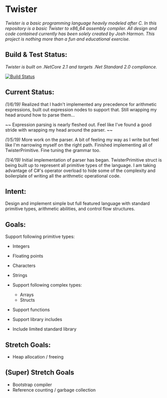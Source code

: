 # **Twister**

*Twister is a basic programming language heavily modeled after C. In this repository is a basic Twister to x86_64 assembly compiler. All design and code contained currently has been solely created by Josh Harmon. This project is nothing more than a fun and educational exercise.*

## **Build & Test Status:**

*Twister is built on  .NetCore 2.1 and targets .Net Standard 2.0 compliance.* 

[![Build Status](https://travis-ci.org/photo-bro/Twister.svg?branch=master)](https://travis-ci.org/photo-bro/Twister)

## **Current Status:**
*(1/6/19)*
Realized that I hadn't implemented any precedence for arithmetic expressions, built out expression nodes to support that. Still wrapping my head around how to parse them...

~~ Expression parsing is nearly fleshed out. Feel like I've found a good stride with wrapping my head around the parser. ~~

*(1/5/19)*
More work on the parser. A bit of feeling my way as I write but feel like I'm narrowing myself on the right path. Finished implementing all of TwisterPrimitive. Fine tuning the grammar too.

*(1/4/19)*
Initial implementation of parser has began. TwisterPrimitive struct is being built up to represent all primitive types of the language. I am taking advantage of C#'s operator overload to hide some of the complexity and boilerplate of writing all the arithmetic operational code.

## **Intent:**

Design and implement simple but full featured language with standard primitive types, arithmetic abilities, and control flow structures. 

## **Goals:**

 Support following primitive types:
   - Integers
   - Floating points
   - Characters
   - Strings

- Support following complex types:
   - Arrays
   - Structs

 - Support functions
 -  Support library includes
 - Include limited standard library 


## **Stretch Goals:**

 - Heap allocation / freeing

## **(Super) Stretch Goals**

 - Bootstrap compiler
 - Reference counting / garbage collection

